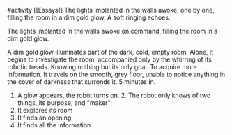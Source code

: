 #activity 
[[Essays]]
The lights implanted in the walls awoke, one by one, filling the room in a dim gold glow. A soft ringing echoes.

The lights implanted in the walls awoke on command, filling the room in a dim gold glow.

A dim gold glow illuminates part of the dark, cold, empty room. Alone, it begins to investigate the room, accompanied only by the whirring of its robotic treads. Knowing nothing but its only goal. To acquire more information.
It travels on the smooth, grey floor, unable to notice anything in the cover of darkness that surronds it.
5 minutes in.

1. A glow appears, the robot turns on.
	2. The robot only knows of two things, its purpose, and "maker"
2. It explores its room
3. It finds an opening
4. It finds all the information